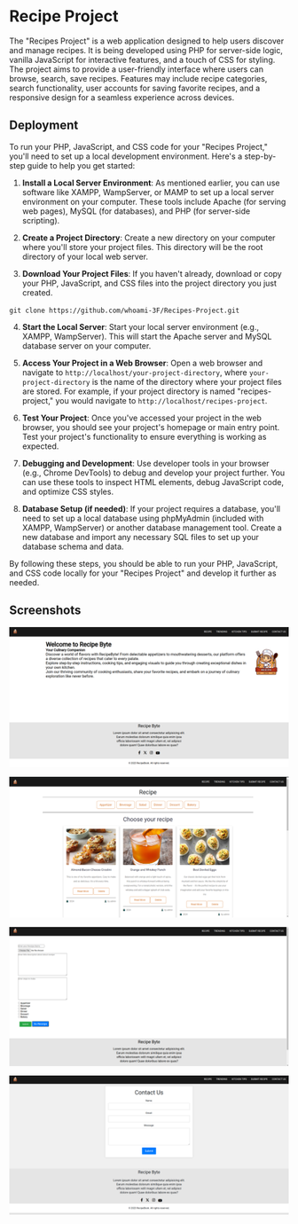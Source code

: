 
# Recipe Project

The "Recipes Project" is a web application designed to help users discover and manage recipes. It is being developed using PHP for server-side logic, vanilla JavaScript for interactive features, and a touch of CSS for styling. The project aims to provide a user-friendly interface where users can browse, search, save recipes. Features may include recipe categories, search functionality, user accounts for saving favorite recipes, and a responsive design for a seamless experience across devices.


## Deployment

To run your PHP, JavaScript, and CSS code for your "Recipes Project," you'll need to set up a local development environment. Here's a step-by-step guide to help you get started:

1. **Install a Local Server Environment**: As mentioned earlier, you can use software like XAMPP, WampServer, or MAMP to set up a local server environment on your computer. These tools include Apache (for serving web pages), MySQL (for databases), and PHP (for server-side scripting).

2. **Create a Project Directory**: Create a new directory on your computer where you'll store your project files. This directory will be the root directory of your local web server.

3. **Download Your Project Files**: If you haven't already, download or copy your PHP, JavaScript, and CSS files into the project directory you just created.

``
git clone https://github.com/whoami-3F/Recipes-Project.git
``

4. **Start the Local Server**: Start your local server environment (e.g., XAMPP, WampServer). This will start the Apache server and MySQL database server on your computer.

5. **Access Your Project in a Web Browser**: Open a web browser and navigate to `http://localhost/your-project-directory`, where `your-project-directory` is the name of the directory where your project files are stored. For example, if your project directory is named "recipes-project," you would navigate to `http://localhost/recipes-project`.

6. **Test Your Project**: Once you've accessed your project in the web browser, you should see your project's homepage or main entry point. Test your project's functionality to ensure everything is working as expected.

7. **Debugging and Development**: Use developer tools in your browser (e.g., Chrome DevTools) to debug and develop your project further. You can use these tools to inspect HTML elements, debug JavaScript code, and optimize CSS styles.

8. **Database Setup (if needed)**: If your project requires a database, you'll need to set up a local database using phpMyAdmin (included with XAMPP, WampServer) or another database management tool. Create a new database and import any necessary SQL files to set up your database schema and data.

By following these steps, you should be able to run your PHP, JavaScript, and CSS code locally for your "Recipes Project" and develop it further as needed.


## Screenshots

![front-page](project-screenshot/front-page.png)

![search-page](project-screenshot/search-page.png)

![Add-recipe](project-screenshot/Add-recipe.png)

![contact-us](project-screenshot/contact-us.png)


